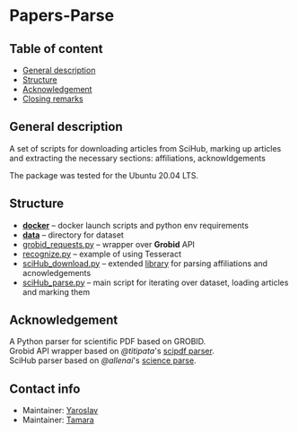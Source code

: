 # Papers-Parse

## Table of content
-  [General description](#general-description)
-  [Structure](#struct)
-  [Acknowledgement](#ackn)
-  [Closing remarks](#contact)

## General description <a name="general-description"></a>
A set of scripts for downloading articles from SciHub, marking up articles and extracting the necessary sections: affiliations, acknowldgements

The package was tested for the Ubuntu 20.04 LTS.

## Structure <a name="struct"></a>
- [**docker**](docker) – docker launch scripts and python env requirements
- [**data**](data) – directory for dataset
- [grobid_requests.py](grobid_requests.py) – wrapper over **Grobid** API
- [recognize.py](recognize.py) – example of using Tesseract
- [sciHub_download.py](sciHub_download.py) – extended [library](https://github.com/zaytoun/scihub.py/blob/master/scihub/scihub.py) for parsing affiliations and acnowledgements
- [sciHub_parse.py](sciHub_parse.py) – main script for iterating over dataset, loading articles and marking them 
## Acknowledgement <a name="ackn"></a>
A Python parser for scientific PDF based on GROBID.  
Grobid API wrapper based on *@titipata*'s [scipdf parser](https://github.com/titipata/scipdf_parser).  
SciHub parser based on *@allenai*'s [science parse](https://github.com/allenai/science-parse).
## Contact info <a name="contact"></a>
- Maintainer: [Yaroslav](github.com/atokagzx)
- Maintainer: [Tamara](github.com/Toma-Sin)
